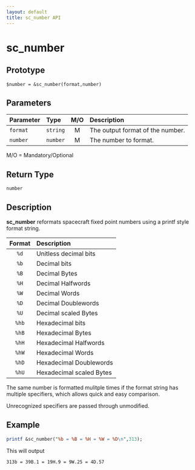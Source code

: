 ```yaml
---
layout: default
title: sc_number API
---
```



sc_number
=========


Prototype
---------

```
$number = &sc_number(format,number)
```


Parameters
----------

| Parameter | Type     | M/O | Description                                    |
|:----------|:---------|:---:|:-----------------------------------------------|
| `format`  | `string` |  M  | The output format of the number.               |
| `number`  | `number` |  M  | The number to format.                          |

M/O = Mandatory/Optional


Return Type
-----------

`number`


Description
-----------

**sc_number** reformats spacecraft fixed point numbers using a printf style 
format string.

| Format | Description               |
|:------:|:--------------------------|
| `%d`   | Unitless decimal bits     |
| `%b`   | Decimal bits              |
| `%B`   | Decimal Bytes             |
| `%H`   | Decimal Halfwords         |
| `%W`   | Decimal Words             |
| `%D`   | Decimal Doublewords       |
| `%U`   | Decimal scaled Bytes      |
| `%hb`  | Hexadecimal bits          |
| `%hB`  | Hexadecimal Bytes         |
| `%hH`  | Hexadecimal Halfwords     |
| `%hW`  | Hexadecimal Words         |
| `%hD`  | Hexadecimal Doublewords   |
| `%hU`  | Hexadecimal scaled Bytes  |

The same number is formatted mulitple times if the format string has
multiple specifiers, which allows quick and easy comparison.

Unrecognized specifiers are passed through unmodified.


Example
-------

```perl
printf &sc_number("%b = %B = %H = %W = %D\n",313);
```

This will output

```
313b = 39B.1 = 19H.9 = 9W.25 = 4D.57
```
